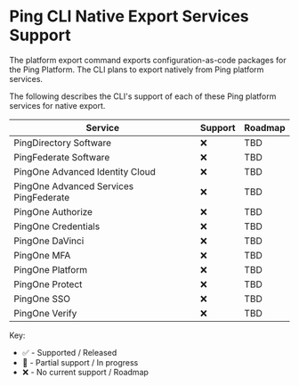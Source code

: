 # Ping CLI Native Export Services Support

The platform export command exports configuration-as-code packages for the Ping Platform. The CLI plans to export
natively from Ping platform services.

The following describes the CLI's support of each of these Ping platform services for native export.

| Service             | Support | Roadmap |
| ------------------- | ---- | ------- |
| PingDirectory Software | :x: | TBD |
| PingFederate Software | :x: | TBD |
| PingOne Advanced Identity Cloud | :x: | TBD |
| PingOne Advanced Services PingFederate | :x: | TBD |
| PingOne Authorize   | :x: | TBD |
| PingOne Credentials | :x: | TBD |
| PingOne DaVinci     | :x: | TBD |
| PingOne MFA         | :x: | TBD |
| PingOne Platform    | :x: | TBD |
| PingOne Protect     | :x: | TBD |
| PingOne SSO         | :x: | TBD |
| PingOne Verify      | :x: | TBD |

Key:
* :white_check_mark: - Supported / Released
* :large_orange_diamond: - Partial support / In progress
* :x: - No current support / Roadmap